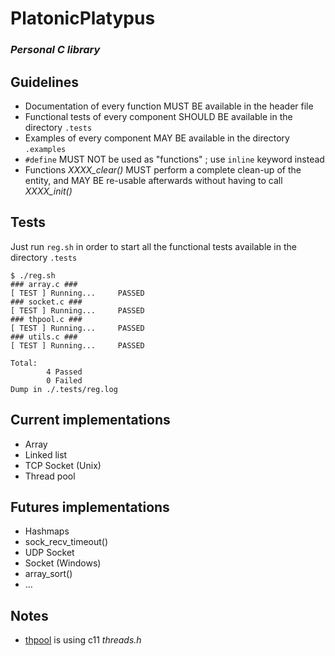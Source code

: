 # PlatonicPlatypus
### _Personal C library_

## Guidelines
* Documentation of every function MUST BE available in the header file
* Functional tests of every component SHOULD BE available in the directory `.tests`
* Examples of every component MAY BE available in the directory `.examples`
* `#define` MUST NOT be used as "functions" ; use `inline` keyword instead
* Functions _XXXX\_clear()_ MUST perform a complete clean-up of the entity, and MAY BE re-usable afterwards without having to call _XXXX\_init()_

## Tests
Just run `reg.sh` in order to start all the functional tests available in the directory `.tests`

```
$ ./reg.sh
### array.c ###
[ TEST ] Running...     PASSED
### socket.c ###
[ TEST ] Running...     PASSED
### thpool.c ###
[ TEST ] Running...     PASSED
### utils.c ###
[ TEST ] Running...     PASSED

Total:
        4 Passed
        0 Failed
Dump in ./.tests/reg.log
```

## Current implementations
* Array
* Linked list
* TCP Socket (Unix)
* Thread pool

## Futures implementations
* Hashmaps
* sock_recv_timeout()
* UDP Socket
* Socket (Windows)
* array_sort()
* ...

## Notes
* [thpool](./thpool) is using c11 _threads.h_
